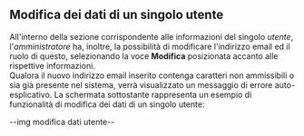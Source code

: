 ## Modifica dei dati di un singolo utente
All'interno della sezione corrispondente alle informazioni del singolo *utente*, l'*amministratore* ha, inoltre, la possibilità di modificare l'indirizzo email ed il ruolo di questo, selezionando la voce **Modifica** posizionata accanto alle rispettive informazioni.</br>
Qualora il nuovo indirizzo email inserito contenga caratteri non ammissibili o sia già presente nel sistema, verrà visualizzato un messaggio di errore auto-esplicativo.
La schermata sottostante rappresenta un esempio di funzionalità di modifica dei dati di un singolo utente:

--img modifica dati utente--